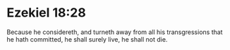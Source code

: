 # Ezekiel 18:28

Because he considereth, and turneth away from all his transgressions that he hath committed, he shall surely live, he shall not die.